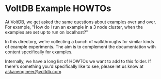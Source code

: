 VoltDB Example HOWTOs
================

At VoltDB, we get asked the same questions about examples over and over. For example, "How do I run an example in a 3 node cluster, when the examples are set up to run on localhost?"

In this directory, we're collecting a bunch of walkthroughs for similar kinds of example experiments. The aim is to complement the documentation with content specifically for examples.

Internally, we have a long list of HOWTOs we want to add to this folder. If there's something you'd specifically like to see, please let us know at askanengineer@voltdb.com.
